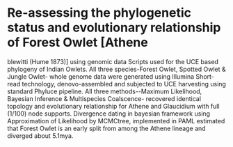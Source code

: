 # Re-assessing the phylogenetic status and evolutionary relationship of Forest Owlet [Athene 
blewitti (Hume 1873)] using genomic data
Scripts used for the UCE based phylogeny of Indian Owlets. All three species-Forest Owlet, Spotted Owlet & Jungle Owlet- whole genome data were generated using Illumina Short-read technology, denovo-assembled and subjected to UCE harvesting using standard Phyluce pipeline. All three methods--Maximum Likelihood, Bayesian Inference & Multispecies Coalscence- recovered identical topology and evolutionary relationship for Athene and Glaucidium with full (1/100) node supports. Divergence dating in bayesian framework using Approximation of Likelihood by MCMCtree, implemented in PAML estimated that Forest Owlet is an early split from among the Athene lineage and diverged about 5.1mya. 
